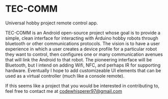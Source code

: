 # TEC-COMM
Universal hobby project remote control app.

TEC-COMM is an Android open-source project whose goal is to provide a simple, clean interface for interacting with Arduino hobby robots through bluetooth or other communications protocols.  The vision is to have a user experience in which a user creates a device profile for a particular robot they want to control, then configures one or many communication avenues that will link the Android to that robot.  The pioneering interface will be Bluetooth, but I intend on adding Wifi, NFC, and perhaps IR for supporting hardware.  Eventually I hope to add customizeable UI elements that can be used as a virtual controller (much like a console remote).

If this seems like a project that you would be interested in contributing to, feel free to contact me at codewhisperer97@gmail.com
